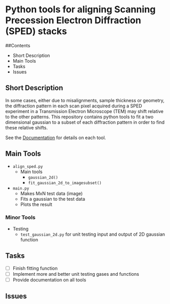 # Python tools for aligning Scanning Precession Electron Diffraction (SPED) stacks

##Contents
* Short Description
* Main Tools
* Tasks
* Issues


## Short Description
In some cases, either due to misalignments, sample thickness or geometry, the diffraction pattern in each scan pixel acquired during a SPED experiment in a Transmission Electron Microscope (TEM) may shift relative to the other patterns. This repository contains python tools to fit a two dimensional gaussian to a subset of each diffraction pattern in order to find these relative shifts.

See the <a href="https://github.com/EmilChristiansenNTNU/align_sped/blob/master/Doc/DOCUMENTATION.md">Documentation</a> for details on each tool.

## Main Tools
* `align_sped.py`
    * Main tools
      * `gaussian_2d()`
      * `fit_gaussian_2d_to_imagesubset()`
* `main.py`
    * Makes MxN test data (image)
    * Fits a gaussian to the test data
    * Plots the result
    
### Minor Tools
* Testing
  * `test_gaussian_2d.py` for unit testing input and output of 2D gaussian function

## Tasks
- [ ] Finish fitting function
- [ ] Implement more and better unit testing gases and functions
- [ ] Provide documentation on all tools

## Issues
